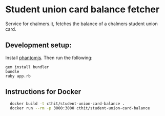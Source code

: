 # Student union card balance fetcher
Service for chalmers.it, fetches the balance of a chalmers student union card.

## Development setup:
Install [phantomjs](http://phantomjs.org/). Then run the following:

```
gem install bundler
bundle
ruby app.rb
```


## Instructions for Docker

```bash
  docker build -t cthit/student-union-card-balance .
  docker run --rm -p 3000:3000 cthit/student-union-card-balance
```
